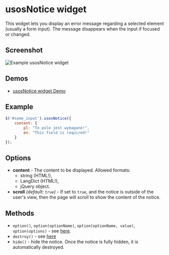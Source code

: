 usosNotice widget
===================

This widget lets you display an error message regarding a selected element
(usually a form input). The message disappears when the input if focused or
changed.

Screenshot
----------

![Example usosNotice widget](http://i.imgur.com/s0qLWiA.png)

Demos
-----

  * [usosNotice widget Demo](http://jsfiddle.net/gh/get/jquery/1.9.1/dependencies/migrate,ui/MUCI/jquery-usos/tree/master/jsfiddle-demos/widget.notice)

Example
-------

```javascript
$('#some_input').usosNotice({
	content: {
		pl: "To pole jest wymagane!",
		en: "This field is required!"
	}
});
```
  
Options
-------

  * **content** - The content to be displayed. Allowed formats:
    * string (HTML!),
    * LangDict (HTML!),
    * jQuery object.
  * **scroll** *(default: `true`)* - If set to `true`, and the notice is outside
    of the user's view, then the page will scroll to show the content of the
	notice.

Methods
-------

  * `option()`, `option(optionName)`, `option(optionName, value)`, `option(options)` -
    see [here](http://api.jqueryui.com/jQuery.widget/#method-option).
  * `destroy()` - see [here](http://api.jqueryui.com/jQuery.widget/#method-destroy)
  * `hide()` - hide the notice. Once the notice is fully hidden, it is
    automatically destroyed.
